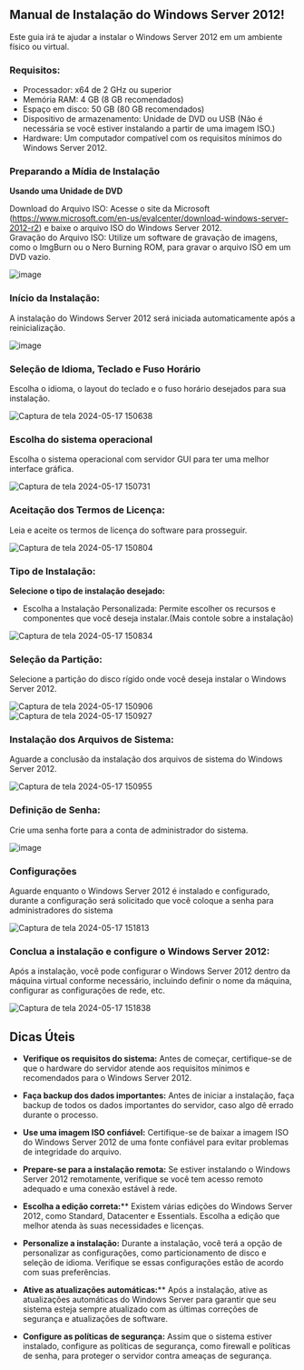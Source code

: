 ## Manual de Instalação do Windows Server 2012!

Este guia irá te ajudar a instalar o Windows Server 2012 em um ambiente físico ou virtual.

### Requisitos:

- Processador: x64 de 2 GHz ou superior <br>
- Memória RAM: 4 GB (8 GB recomendados) <br>
- Espaço em disco: 50 GB (80 GB recomendados) <br>
- Dispositivo de armazenamento: Unidade de DVD ou USB (Não é necessária se você estiver instalando a partir de uma imagem ISO.)<br>
- Hardware: Um computador compatível com os requisitos mínimos do Windows Server 2012. <br>

### Preparando a Mídia de Instalação
**Usando uma Unidade de DVD**

Download do Arquivo ISO: Acesse o site da Microsoft (https://www.microsoft.com/en-us/evalcenter/download-windows-server-2012-r2) e baixe o arquivo ISO do Windows Server 2012. <br>
Gravação do Arquivo ISO: Utilize um software de gravação de imagens, como o ImgBurn ou o Nero Burning ROM, para gravar o arquivo ISO em um DVD vazio.

![image](https://github.com/yascsilva/Manual-de-Instala-o-Windows-Server-2012/assets/170104606/366b9627-0869-489c-850f-f2081e0933a1) 


### Início da Instalação: 
A instalação do Windows Server 2012 será iniciada automaticamente após a reinicialização.

![image](https://github.com/yascsilva/Manual-de-Instala-o-Windows-Server-2012/assets/170104606/4ba5b411-e0bc-4b4f-a923-f2bb0bb89079)


### Seleção de Idioma, Teclado e Fuso Horário
 Escolha o idioma, o layout do teclado e o fuso horário desejados para sua instalação. 
 
![Captura de tela 2024-05-17 150638](https://github.com/yascsilva/Manual-de-Instala-o-Windows-Server-2012/assets/170104606/ac50f5bd-ce08-4639-9265-5d72e359d6aa)


 ### Escolha do sistema operacional
 Escolha o sistema operacional com servidor GUI para ter uma melhor interface gráfica.
 
![Captura de tela 2024-05-17 150731](https://github.com/yascsilva/Manual-de-Instala-o-Windows-Server-2012/assets/170104606/052093f9-fc6d-40fc-95a5-174b93a1ee90)


 ### Aceitação dos Termos de Licença:
  Leia e aceite os termos de licença do software para prosseguir.
  
  ![Captura de tela 2024-05-17 150804](https://github.com/yascsilva/Manual-de-Instala-o-Windows-Server-2012/assets/170104606/57c341a3-1256-48a2-989f-b4221709650c)


  ### Tipo de Instalação: 
**Selecione o tipo de instalação desejado:**
- Escolha a Instalação Personalizada: Permite escolher os recursos e componentes que você deseja instalar.(Mais contole sobre a instalação)
  
![Captura de tela 2024-05-17 150834](https://github.com/yascsilva/Manual-de-Instala-o-Windows-Server-2012/assets/170104606/62251818-deb2-42d1-9758-95dffa777778)


### Seleção da Partição:
 Selecione a partição do disco rígido onde você deseja instalar o Windows Server 2012.
 
![Captura de tela 2024-05-17 150906](https://github.com/yascsilva/Manual-de-Instala-o-Windows-Server-2012/assets/170104606/2d13bcdb-4254-48c5-baec-8fec0bca1c9f)
![Captura de tela 2024-05-17 150927](https://github.com/yascsilva/Manual-de-Instala-o-Windows-Server-2012/assets/170104606/ccf49d09-1785-4790-8887-bb7c4978f0e9)


### Instalação dos Arquivos de Sistema:
Aguarde a conclusão da instalação dos arquivos de sistema do Windows Server 2012.

![Captura de tela 2024-05-17 150955](https://github.com/yascsilva/Manual-de-Instala-o-Windows-Server-2012/assets/170104606/3354125f-0b29-4988-af93-8c1221d78445)


### Definição de Senha:
Crie uma senha forte para a conta de administrador do sistema.

![image](https://github.com/yascsilva/Manual-de-Instala-o-Windows-Server-2012/assets/170104606/616b6933-b9b4-43af-88dc-f33487958d47)


### Configurações
 Aguarde enquanto o Windows Server 2012 é instalado e configurado, durante a configuração será solicitado que você coloque a senha para administradores do sistema
 
![Captura de tela 2024-05-17 151813](https://github.com/yascsilva/Manual-de-Instala-o-Windows-Server-2012/assets/170104606/e7a53362-c8f4-431a-8315-6d8007d4668e)


### Conclua a instalação e configure o Windows Server 2012:
Após a instalação, você pode configurar o Windows Server 2012 dentro da máquina virtual conforme necessário, incluindo definir o nome da máquina, configurar as configurações de rede, etc.

![Captura de tela 2024-05-17 151838](https://github.com/yascsilva/Manual-de-Instala-o-Windows-Server-2012/assets/170104606/be8cf7f2-f076-4840-bee1-436603d18d5e)


## Dicas Úteis 

- **Verifique os requisitos do sistema:** Antes de começar, certifique-se de que o hardware do servidor atende aos requisitos mínimos e recomendados para o Windows Server 2012.

- **Faça backup dos dados importantes:** Antes de iniciar a instalação, faça backup de todos os dados importantes do servidor, caso algo dê errado durante o processo.

- **Use uma imagem ISO confiável:** Certifique-se de baixar a imagem ISO do Windows Server 2012 de uma fonte confiável para evitar problemas de integridade do arquivo.

- **Prepare-se para a instalação remota:** Se estiver instalando o Windows Server 2012 remotamente, verifique se você tem acesso remoto adequado e uma conexão estável à rede.

- **Escolha a edição correta:**** Existem várias edições do Windows Server 2012, como Standard, Datacenter e Essentials. Escolha a edição que melhor atenda às suas necessidades e licenças.

- **Personalize a instalação:** Durante a instalação, você terá a opção de personalizar as configurações, como particionamento de disco e seleção de idioma. Verifique se essas configurações estão de acordo com suas preferências.

- **Ative as atualizações automáticas:**** Após a instalação, ative as atualizações automáticas do Windows Server para garantir que seu sistema esteja sempre atualizado com as últimas correções de segurança e atualizações de software.

- **Configure as políticas de segurança:** Assim que o sistema estiver instalado, configure as políticas de segurança, como firewall e políticas de senha, para proteger o servidor contra ameaças de segurança.
